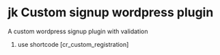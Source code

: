 # jk Custom signup wordpress plugin
A custom wordpress signup plugin with validation
1) use shortcode [cr_custom_registration]
